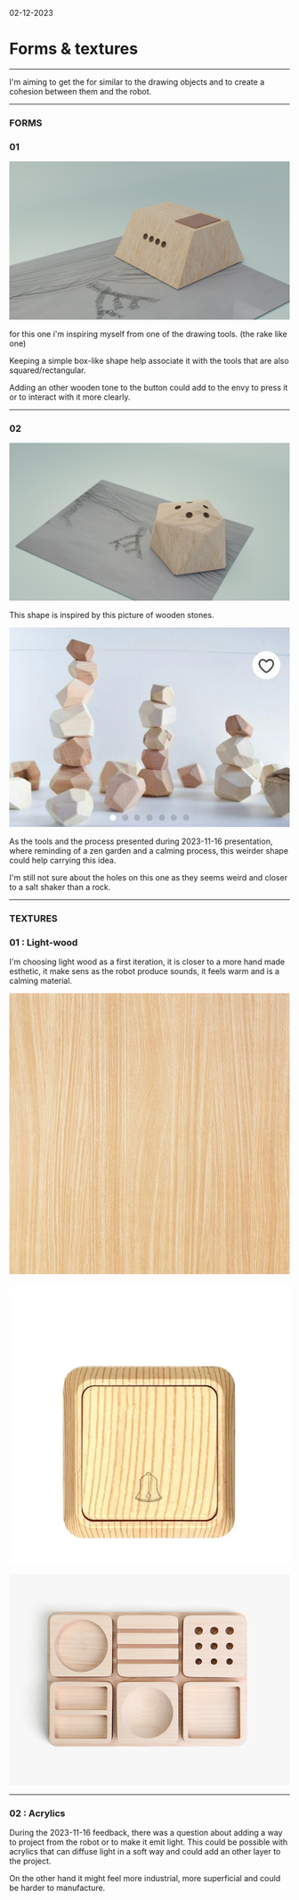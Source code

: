 02-12-2023
# Forms & textures 
---

I'm aiming to get the for similar to the drawing objects and to create a cohesion between them and the robot.

---

### FORMS

### 01

![Alt text](images/Drawbot_form_10.png)

for this one i'm inspiring myself from one of the drawing tools. (the rake like one) 

Keeping a simple box-like shape help associate it with the tools that are also squared/rectangular.

Adding an other wooden tone to the button could add to the envy to press it or to interact with it more clearly.

---

### 02

![Alt text](images/Drawbot_form_11.png)

This shape is inspired by this picture of wooden stones.

![Alt text](images/wooden-stone.jpg)

As the tools and the process presented during 2023-11-16 presentation, where reminding of a zen garden and a calming process, this weirder shape could help carrying this idea.

I'm still not sure about the holes on this one as they seems weird and closer to a salt shaker than a rock.

---

### TEXTURES

### 01 : Light-wood

I'm choosing light wood as a first iteration, it is closer to a more hand made esthetic, it make sens as the robot produce sounds, it feels warm and is a calming material.

![Alt text](images/light-wood.jpg)

![Alt text](images/wooden-switch.jpg)

![Alt text](images/Smart-Wooden-Objects-14-pana-objects.jpg)

---

### 02 : Acrylics

During the 2023-11-16 feedback, there was a question about adding a way to project from the robot or to make it emit light. This could be possible with acrylics that can diffuse light in a soft way and could add an other layer to the project.

On the other hand it might feel more industrial, more superficial and could be harder to manufacture.



